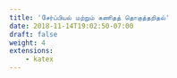 ```yaml
---
title: 'சேர்ப்பியல் மற்றும் கணிதத் தொகுத்தறிதல்'
date: 2018-11-14T19:02:50-07:00
draft: false
weight: 4
extensions:
    - katex
---
```



